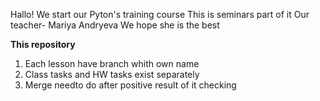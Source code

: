 Hallo!
We start our Pyton's training course
This is seminars part of it
Our teacher- Mariya Andryeva
We hope she is the best

**This repository**
1. Each lesson have branch whith own name
2. Class tasks and HW tasks exist separately
3. Merge needto do after positive result of it checking